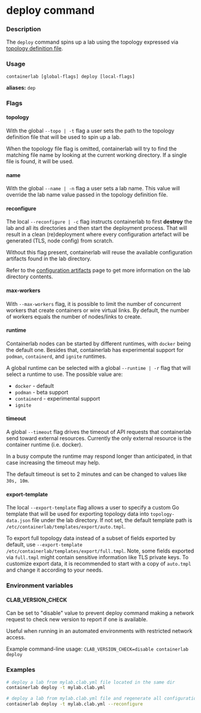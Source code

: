 # deploy command

### Description

The `deploy` command spins up a lab using the topology expressed via [topology definition file](../manual/topo-def-file.md).

### Usage

`containerlab [global-flags] deploy [local-flags]`

**aliases:** `dep`

### Flags

#### topology

With the global `--topo | -t` flag a user sets the path to the topology definition file that will be used to spin up a lab.

When the topology file flag is omitted, containerlab will try to find the matching file name by looking at the current working directory. If a single file is found, it will be used.

#### name

With the global `--name | -n` flag a user sets a lab name. This value will override the lab name value passed in the topology definition file.

#### reconfigure

The local `--reconfigure | -c` flag instructs containerlab to first **destroy** the lab and all its directories and then start the deployment process. That will result in a clean (re)deployment where every configuration artefact will be generated (TLS, node config) from scratch.

Without this flag present, containerlab will reuse the available configuration artifacts found in the lab directory.

Refer to the [configuration artifacts](../manual/conf-artifacts.md) page to get more information on the lab directory contents.

#### max-workers
With `--max-workers` flag, it is possible to limit the number of concurrent workers that create containers or wire virtual links. By default, the number of workers equals the number of nodes/links to create.

#### runtime
Containerlab nodes can be started by different runtimes, with `docker` being the default one. Besides that, containerlab has experimental support for `podman`, `containerd`, and `ignite` runtimes.

A global runtime can be selected with a global `--runtime | -r` flag that will select a runtime to use. The possible value are:

* `docker` - default
* `podman` - beta support
* `containerd` - experimental support
* `ignite`

#### timeout
A global `--timeout` flag drives the timeout of API requests that containerlab send toward external resources. Currently the only external resource is the container runtime (i.e. docker).

In a busy compute the runtime may respond longer than anticipated, in that case increasing the timeout may help.

The default timeout is set to 2 minutes and can be changed to values like `30s, 10m`.

#### export-template
The local `--export-template` flag allows a user to specify a custom Go template that will be used for exporting topology data into `topology-data.json` file under the lab directory. If not set, the default template path is `/etc/containerlab/templates/export/auto.tmpl`.

To export full topology data instead of a subset of fields exported by default, use `--export-template /etc/containerlab/templates/export/full.tmpl`. Note, some fields exported via `full.tmpl` might contain sensitive information like TLS private keys. To customize export data, it is recommended to start with a copy of `auto.tmpl` and change it according to your needs.

### Environment variables

#### CLAB_VERSION_CHECK

Can be set to "disable" value to prevent deploy command making a network request to check new version to report if one is available.

Useful when running in an automated environments with restricted network access.

Example command-line usage: `CLAB_VERSION_CHECK=disable containerlab deploy`

### Examples

```bash
# deploy a lab from mylab.clab.yml file located in the same dir
containerlab deploy -t mylab.clab.yml

# deploy a lab from mylab.clab.yml file and regenerate all configuration artifacts
containerlab deploy -t mylab.clab.yml --reconfigure
```
